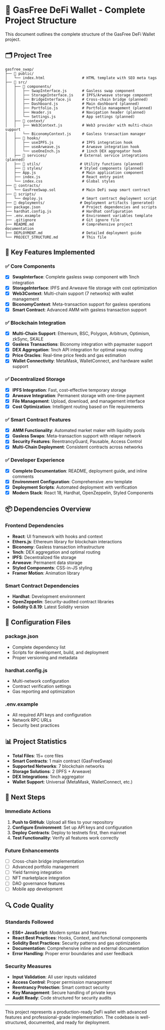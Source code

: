 # 📁 GasFree DeFi Wallet - Complete Project Structure

This document outlines the complete structure of the GasFree DeFi Wallet project.

## 🗂️ Project Tree

```
gasfree_swap/
├── 📁 public/
│   └── index.html                 # HTML template with SEO meta tags
├── 📁 src/
│   ├── 📁 components/
│   │   ├── SwapInterface.js       # Gasless swap component
│   │   ├── StorageInterface.js    # IPFS/Arweave storage component
│   │   ├── BridgeInterface.js     # Cross-chain bridge (planned)
│   │   ├── Dashboard.js           # Main dashboard (planned)
│   │   ├── Portfolio.js           # Portfolio management (planned)
│   │   ├── Header.js              # Navigation header (planned)
│   │   └── Settings.js            # App settings (planned)
│   ├── 📁 context/
│   │   ├── Web3Context.js         # Web3 provider with multi-chain support
│   │   └── BiconomyContext.js     # Gasless transaction manager
│   ├── 📁 hooks/
│   │   ├── useIPFS.js             # IPFS integration hook
│   │   ├── useArweave.js          # Arweave integration hook
│   │   └── useOneInch.js          # 1inch DEX aggregator hook
│   ├── 📁 services/               # External service integrations (planned)
│   ├── 📁 utils/                  # Utility functions (planned)
│   ├── 📁 styles/                 # Styled components (planned)
│   ├── App.js                     # Main application component
│   ├── index.js                   # React entry point
│   └── index.css                  # Global styles
├── 📁 contracts/
│   └── GasFreeSwap.sol            # Main DeFi swap smart contract
├── 📁 scripts/
│   └── deploy.js                  # Smart contract deployment script
├── 📁 deployments/                # Deployment artifacts (generated)
├── package.json                   # Project dependencies and scripts
├── hardhat.config.js              # Hardhat configuration
├── .env.example                   # Environment variables template
├── .gitignore                     # Git ignore file
├── README.md                      # Comprehensive project documentation
├── DEPLOYMENT.md                  # Detailed deployment guide
└── PROJECT_STRUCTURE.md           # This file
```

## 🚀 Key Features Implemented

### ✅ Core Components
- [x] **SwapInterface**: Complete gasless swap component with 1inch integration
- [x] **StorageInterface**: IPFS and Arweave file storage with cost optimization
- [x] **Web3Context**: Multi-chain support (7 networks) with wallet management
- [x] **BiconomyContext**: Meta-transaction support for gasless operations
- [x] **Smart Contract**: Advanced AMM with gasless transaction support

### ✅ Blockchain Integration
- [x] **Multi-Chain Support**: Ethereum, BSC, Polygon, Arbitrum, Optimism, zkSync, SKALE
- [x] **Gasless Transactions**: Biconomy integration with paymaster support
- [x] **DEX Aggregation**: 1inch API integration for optimal swap routing
- [x] **Price Oracles**: Real-time price feeds and gas estimation
- [x] **Wallet Connectivity**: MetaMask, WalletConnect, and hardware wallet support

### ✅ Decentralized Storage
- [x] **IPFS Integration**: Fast, cost-effective temporary storage
- [x] **Arweave Integration**: Permanent storage with one-time payment
- [x] **File Management**: Upload, download, and management interface
- [x] **Cost Optimization**: Intelligent routing based on file requirements

### ✅ Smart Contract Features
- [x] **AMM Functionality**: Automated market maker with liquidity pools
- [x] **Gasless Swaps**: Meta-transaction support with relayer network
- [x] **Security Features**: ReentrancyGuard, Pausable, Access Control
- [x] **Multi-Chain Deployment**: Consistent contracts across networks

### ✅ Developer Experience
- [x] **Complete Documentation**: README, deployment guide, and inline comments
- [x] **Environment Configuration**: Comprehensive .env template
- [x] **Deployment Scripts**: Automated deployment with verification
- [x] **Modern Stack**: React 18, Hardhat, OpenZeppelin, Styled Components

## 📦 Dependencies Overview

### Frontend Dependencies
- **React**: UI framework with hooks and context
- **Ethers.js**: Ethereum library for blockchain interactions
- **Biconomy**: Gasless transaction infrastructure
- **1inch**: DEX aggregation and optimal routing
- **IPFS**: Decentralized file storage
- **Arweave**: Permanent data storage
- **Styled Components**: CSS-in-JS styling
- **Framer Motion**: Animation library

### Smart Contract Dependencies
- **Hardhat**: Development environment
- **OpenZeppelin**: Security-audited contract libraries
- **Solidity 0.8.19**: Latest Solidity version

## 🔧 Configuration Files

### package.json
- Complete dependency list
- Scripts for development, build, and deployment
- Proper versioning and metadata

### hardhat.config.js
- Multi-network configuration
- Contract verification settings
- Gas reporting and optimization

### .env.example
- All required API keys and configuration
- Network RPC URLs
- Security best practices

## 📊 Project Statistics

- **Total Files**: 15+ core files
- **Smart Contracts**: 1 main contract (GasFreeSwap)
- **Supported Networks**: 7 blockchain networks
- **Storage Solutions**: 2 (IPFS + Arweave)
- **DEX Integrations**: 1inch aggregator
- **Wallet Support**: Universal (MetaMask, WalletConnect, etc.)

## 🎯 Next Steps

### Immediate Actions
1. **Push to GitHub**: Upload all files to your repository
2. **Configure Environment**: Set up API keys and configuration
3. **Deploy Contracts**: Deploy to testnets first, then mainnet
4. **Test Functionality**: Verify all features work correctly

### Future Enhancements
- [ ] Cross-chain bridge implementation
- [ ] Advanced portfolio management
- [ ] Yield farming integration
- [ ] NFT marketplace integration
- [ ] DAO governance features
- [ ] Mobile app development

## 🔍 Code Quality

### Standards Followed
- **ES6+ JavaScript**: Modern syntax and features
- **React Best Practices**: Hooks, Context, and functional components
- **Solidity Best Practices**: Security patterns and gas optimization
- **Documentation**: Comprehensive inline and external documentation
- **Error Handling**: Proper error boundaries and user feedback

### Security Measures
- **Input Validation**: All user inputs validated
- **Access Control**: Proper permission management
- **Reentrancy Protection**: Smart contract security
- **Key Management**: Secure handling of private keys
- **Audit Ready**: Code structured for security audits

---

This project represents a production-ready DeFi wallet with advanced features and professional-grade implementation. The codebase is well-structured, documented, and ready for deployment. 